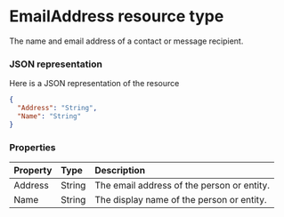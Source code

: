 # EmailAddress resource type

The name and email address of a contact or message recipient.

### JSON representation

Here is a JSON representation of the resource

```json
{
  "Address": "String",
  "Name": "String"
}

```
### Properties
| Property	   | Type	|Description|
|:---------------|:--------|:----------|
|Address|String|The email address of the person or entity.|
|Name|String|The display name of the person or entity.|

<!-- uuid: b2c8545f-79fd-4988-b9ce-c2873fb011f1
2015-10-12 23:19:38 UTC -->